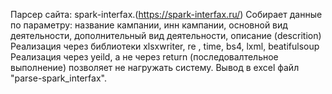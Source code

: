 Парсер сайта: spark-interfax.(https://spark-interfax.ru/)
Собирает данные по параметру: название кампании, инн кампании, основной вид деятельности, дополнительный вид деятельности, описание (descrition)
Реализация через библиотеки xlsxwriter, re , time, bs4, lxml, beatifulsoup
Реализация через yeild, а не через return (последовалтельное выполнение) позволяет не нагружать систему.
Вывод в excel файл "parse-spark_interfax".
